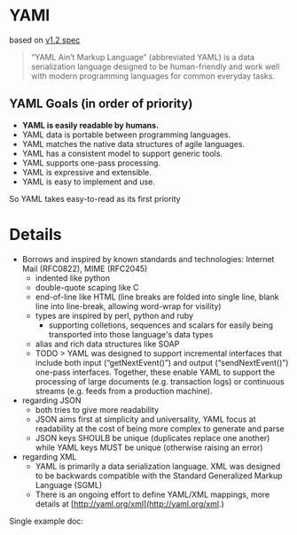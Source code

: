 # YAMl 
based on [v1.2 spec](https://yaml.org/spec/1.2/spec.html)

> “YAML Ain’t Markup Language” (abbreviated YAML) is a data serialization language designed to be human-friendly and work well with modern programming languages for common everyday tasks.

## YAML Goals (in order of priority)
- __YAML is easily readable by humans.__
- YAML data is portable between programming languages.
- YAML matches the native data structures of agile languages.
- YAML has a consistent model to support generic tools.
- YAML supports one-pass processing.
- YAML is expressive and extensible.
- YAML is easy to implement and use.

So YAML takes easy-to-read as its first priority

# Details
- Borrows and inspired by known standards and technologies: Internet Mail (RFC0822), MIME (RFC2045)
  - indented like python
  - double-quote scaping like C
  - end-of-line like HTML (line breaks are folded into single line, blank line into line-break, allowing word-wrap for visility)
  - types are inspired by perl, python and ruby
    - supporting colletions, sequences and scalars for easily being transported into those language's data types
  - alias and rich data structures like SOAP
  - TODO > YAML was designed to support incremental interfaces that include both input (“getNextEvent()”) and output (“sendNextEvent()”) one-pass interfaces. Together, these enable YAML to support the processing of large documents (e.g. transaction logs) or continuous streams (e.g. feeds from a production machine).
- regarding JSON
  - both tries to give more readability
  - JSON aims first at simplicity and universality, YAML focus at readability at the cost of being more complex to generate and parse
  - JSON keys SHOULB be unique (duplicates replace one another) while YAML keys MUST be unique (otherwise raising an error)
- regarding XML
  - YAML is primarily a data serialization language. XML was designed to be backwards compatible with the Standard Generalized Markup Language (SGML)
  - There is an ongoing effort to define YAML/XML mappings, more details at [http://yaml.org/xml](http://yaml.org/xml.)

Single example doc:
```yaml
```

